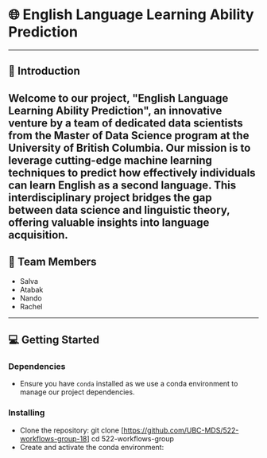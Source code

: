 # 🌐 English Language Learning Ability Prediction
---

## 📔 Introduction
Welcome to our project, "English Language Learning Ability Prediction", an innovative venture by a team of dedicated data scientists from the Master of Data Science program at the University of British Columbia. Our mission is to leverage cutting-edge machine learning techniques to predict how effectively individuals can learn English as a second language. This interdisciplinary project bridges the gap between data science and linguistic theory, offering valuable insights into language acquisition.
---

## 👥 Team Members
- Salva
- Atabak
- Nando
- Rachel
---

## 💻 Getting Started

### Dependencies
- Ensure you have `conda` installed as we use a conda environment to manage our project dependencies.

### Installing
- Clone the repository:
git clone [https://github.com/UBC-MDS/522-workflows-group-18]
cd 522-workflows-group
- Create and activate the conda environment:




